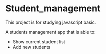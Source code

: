 # Student_management
This project is for studying javascript basic. 

A students management app that is able to:
-   Show current student list
-   Add new students
